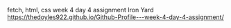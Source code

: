 fetch, html, css
week 4 day 4 assignment Iron Yard
https://thedoyles922.github.io/Github-Profile---week-4-day-4-assignment/
